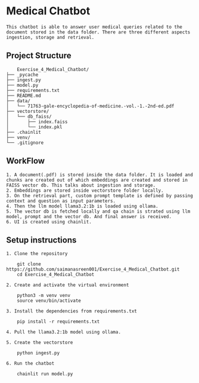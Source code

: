 # Medical Chatbot

    This chatbot is able to answer user medical queries related to the document stored in the data folder. There are three different aspects ingestion, storage and retrieval. 

## Project Structure

        Exercise_4_Medical_Chatbot/
    ├── _pycache                
    ├── ingest.py               
    ├── model.py                   
    ├── requirements.txt           
    ├── README.md                  
    ├── data/                      
    │   └── 71763-gale-encyclopedia-of-medicine.-vol.-1.-2nd-ed.pdf
    ├── vectorstore/               
    │   └── db_faiss/
    │       ├── index.faiss
    │       └── index.pkl
    ├── .chainlit          
    ├── venv/          
    └── .gitignore 

## WorkFlow

    1. A document(.pdf) is stored inside the data folder. It is loaded and chunks are created out of which embeddings are created and stored in FAISS vector db. This talks about ingestion and storage.
    2. Embeddings are stored inside vectorstore folder locally.
    3. On the retrieval part, custom prompt template is defined by passing context and question as input parameters.
    4. Then the llm model llama3.2:1b is loaded using ollama.
    5. The vector db is fetched locally and qa chain is strated using llm model, prompt and the vector db. And final answer is received.
    6. UI is created using chainlit.

## Setup instructions

    1. Clone the repository

        git clone https://github.com/saimanasreen001/Exercise_4_Medical_Chatbot.git
        cd Exercise_4_Medical_Chatbot

    2. Create and activate the virtual environment

        python3 -m venv venv
        source venv/bin/activate

    3. Install the dependencies from requirements.txt

        pip install -r requirements.txt

    4. Pull the llama3.2:1b model using ollama.

    5. Create the vectorstore

        python ingest.py

    6. Run the chatbot

        chainlit run model.py


